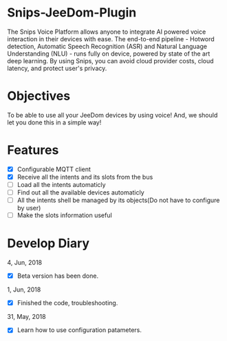 # Snips-JeeDom-Plugin
The Snips Voice Platform allows anyone to integrate AI powered voice interaction in their devices with ease. The end-to-end pipeline - Hotword detection, Automatic Speech Recognition (ASR) and Natural Language Understanding (NLU) - runs fully on device, powered by state of the art deep learning. By using Snips, you can avoid cloud provider costs, cloud latency, and protect user's privacy.

# Objectives
To be able to use all your JeeDom devices by using voice! And, we should let you done this in a simple way!

# Features
-[x] Configurable MQTT client
-[x] Receive all the intents and its slots from the bus
-[ ] Load all the intents automaticly
-[ ] Find out all the available devices automaticly
-[ ] All the intents shell be managed by its objects(Do not have to configure by user)
-[ ] Make the slots information useful

# Develop Diary
4, Jun, 2018
-[x] Beta version has been done.

1, Jun, 2018
-[x] Finished the code, troubleshooting.

31, May, 2018
-[x] Learn how to use configuration patameters.


